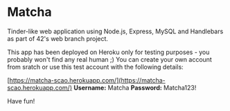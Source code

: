 # Matcha
Tinder-like web application using Node.js, Express, MySQL and Handlebars as part of 42's web branch project.

This app has been deployed on Heroku only for testing purposes - you probably won't find any real human ;) 
You can create your own account from sratch or use this test account with the following details: 

[https://matcha-scao.herokuapp.com/](https://matcha-scao.herokuapp.com/)
**Username:** Matcha 
**Password:** Matcha123!

Have fun!
